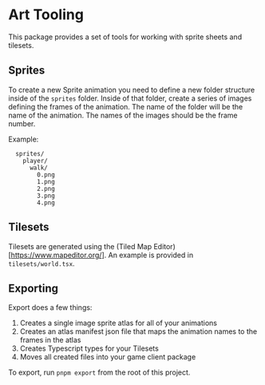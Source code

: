 # Art Tooling

This package provides a set of tools for working with sprite sheets and tilesets.

## Sprites

To create a new Sprite animation you need to define a new folder structure inside of the `sprites` folder. Inside of that folder, create a series of images defining the frames of the animation. The name of the folder will be the name of the animation. The names of the images should be the frame number.

Example:
```
  sprites/
    player/
      walk/
        0.png
        1.png
        2.png
        3.png
        4.png
```

## Tilesets

Tilesets are generated using the (Tiled Map Editor)[https://www.mapeditor.org/]. An example is provided in `tilesets/world.tsx`.

## Exporting

Export does a few things:
  1. Creates a single image sprite atlas for all of your animations
  2. Creates an atlas manifest json file that maps the animation names to the frames in the atlas
  3. Creates Typescript types for your Tilesets
  4. Moves all created files into your game client package

To export, run `pnpm export` from the root of this project.